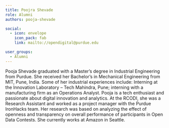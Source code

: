 ```yaml
---
title: Poojra Shevade
role: Alumni
authors: pooja-shevade

social:
  - icon: envelope
    icon_pack: fab
    link: mailto://opendigital@purdue.edu

user_groups:
  - Alumni
---
```

Pooja Shevade graduated with a Master’s degree in Industrial Engineering from Purdue. She received her Bachelor’s in Mechanical Engineering from MIT, Pune, India. Some of her industrial experiences include: Interning at the Innovation Laboratory – Tech Mahindra, Pune; interning with a manufacturing firm as an Operations Analyst. Pooja is a tech enthusiast and passionate about digital innovation and analytics. At the RCODI, she was a Research Assistant and worked as a project manager with the Purdue IronHacks team. Her research was based on analyzing the effect of openness and transparency on overall performance of participants in Open Data Contests. She currently works at Amazon in Seattle.
